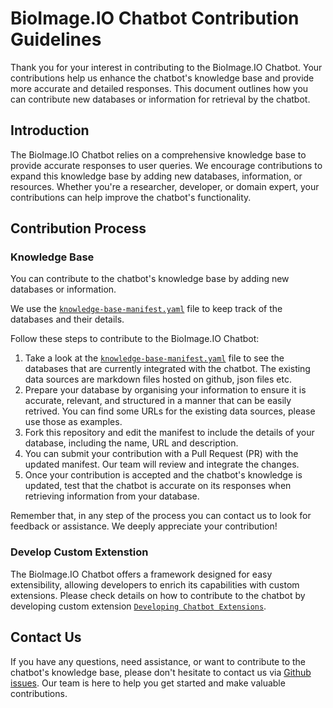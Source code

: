 # BioImage.IO Chatbot Contribution Guidelines

Thank you for your interest in contributing to the BioImage.IO Chatbot. Your contributions help us enhance the chatbot's knowledge base and provide more accurate and detailed responses. This document outlines how you can contribute new databases or information for retrieval by the chatbot.

## Introduction

The BioImage.IO Chatbot relies on a comprehensive knowledge base to provide accurate responses to user queries. We encourage contributions to expand this knowledge base by adding new databases, information, or resources. Whether you're a researcher, developer, or domain expert, your contributions can help improve the chatbot's functionality.

## Contribution Process
### Knowledge Base

You can contribute to the chatbot's knowledge base by adding new databases or information.

We use the [`knowledge-base-manifest.yaml`](../knowledge-base-manifest.yaml) file to keep track of the databases and their details.

Follow these steps to contribute to the BioImage.IO Chatbot:

1. Take a look at the [`knowledge-base-manifest.yaml`](../knowledge-base-manifest.yaml) file to see the databases that are currently integrated with the chatbot. The existing data sources are markdown files hosted on github, json files etc.
2. Prepare your database by organising your information to ensure it is accurate, relevant, and structured in a manner that can be easily retrived. You can find some URLs for the existing data sources, please use those as examples.
3. Fork this repository and edit the manifest to include the details of your database, including the name, URL and description.
4. You can submit your contribution with a Pull Request (PR) with the updated manifest. Our team will review and integrate the changes.
5. Once your contribution is accepted and the chatbot's knowledge is updated, test that the chatbot is accurate on its responses when retrieving information from your database.

Remember that, in any step of the process you can contact us to look for feedback or assistance. We deeply appreciate your contribution!

### Develop Custom Extenstion

The BioImage.IO Chatbot offers a framework designed for easy extensibility, allowing developers to enrich its capabilities with custom extensions. Please check details on how to contribute to the chatbot by developing custom extension [`Developing Chatbot Extensions`](./development.md).


## Contact Us

If you have any questions, need assistance, or want to contribute to the chatbot's knowledge base, please don't hesitate to contact us via [Github issues](https://github.com/bioimage-io/bioimageio-chatbot/issues). Our team is here to help you get started and make valuable contributions.
